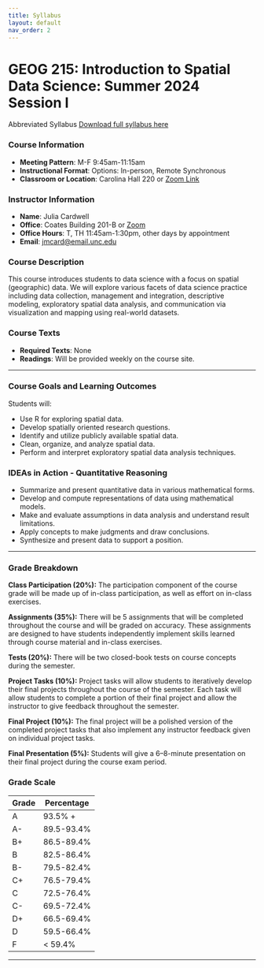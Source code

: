 ```yaml
---
title: Syllabus
layout: default
nav_order: 2
---
```

# GEOG 215: Introduction to Spatial Data Science: Summer 2024 Session I

Abbreviated Syllabus [Download full syllabus here](https://drive.google.com/file/d/1JN2sbvt8tCKrmqJ2T0SUtKgbs9WN-_yk/view?usp=sharing)


### Course Information
- **Meeting Pattern**: M-F 9:45am-11:15am
- **Instructional Format**: Options: In-person, Remote Synchronous
- **Classroom or Location**: Carolina Hall 220 or [Zoom Link](https://unc.zoom.us/j/98590343821)

### Instructor Information
- **Name**: Julia Cardwell
- **Office**: Coates Building 201-B or [Zoom](https://unc.zoom.us/j/2724389665)
- **Office Hours**: T, TH  11:45am-1:30pm, other days by appointment
- **Email**: [jmcard@email.unc.edu](mailto:jmcard@email.unc.edu)

### Course Description
This course introduces students to data science with a focus on spatial (geographic) data. We will explore various facets of data science practice including data collection, management and integration, descriptive modeling, exploratory spatial data analysis, and communication via visualization and mapping using real-world datasets.

###  Course Texts
- **Required Texts**: None
- **Readings**: Will be provided weekly on the course site.

---

### Course Goals and Learning Outcomes
Students will:
- Use R for exploring spatial data.
- Develop spatially oriented research questions.
- Identify and utilize publicly available spatial data.
- Clean, organize, and analyze spatial data.
- Perform and interpret exploratory spatial data analysis techniques.

### IDEAs in Action - Quantitative Reasoning
- Summarize and present quantitative data in various mathematical forms.
- Develop and compute representations of data using mathematical models.
- Make and evaluate assumptions in data analysis and understand result limitations.
- Apply concepts to make judgments and draw conclusions.
- Synthesize and present data to support a position.

---

### Grade Breakdown

**Class Participation (20%):**
The participation component of the course grade will be made up of in-class participation, as well as effort on in-class
exercises.

**Assignments (35%):**
There will be 5 assignments that will be completed throughout the course and will be graded on accuracy. These
assignments are designed to have students independently implement skills learned through course material and in-class
exercises.

**Tests (20%):**
There will be two closed-book tests on course concepts during the semester.

**Project Tasks (10%):**
Project tasks will allow students to iteratively develop their final projects throughout the course of the semester. Each
task will allow students to complete a portion of their final project and allow the instructor to give feedback throughout
the semester.

**Final Project (10%):**
The final project will be a polished version of the completed project tasks that also implement any instructor feedback
given on individual project tasks.

**Final Presentation (5%):**
Students will give a 6–8-minute presentation on their final project during the course exam period.

###  Grade Scale

| Grade | Percentage |
| ----- | ---------- |
| A     | 93.5% +    |
| A-    | 89.5-93.4% |
| B+    | 86.5-89.4% |
| B     | 82.5-86.4% |
| B-    | 79.5-82.4% |
| C+    | 76.5-79.4% |
| C     | 72.5-76.4% |
| C-    | 69.5-72.4% |
| D+    | 66.5-69.4% |
| D     | 59.5-66.4% |
| F     | < 59.4%    |

---


